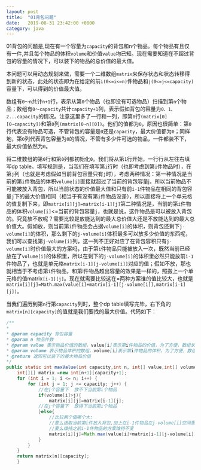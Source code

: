 ```yaml
---
layout: post
title:  "01背包问题"
date:   2019-08-31 23:42:00 +0800
category: java
---
```


01背包的问题是,现在有一个容量为`capacity`的背包和n个物品。每个物品有且仅有一件,并且每个物品的体积`volume`和价值`value`均已知。现在需要知道在不超过背包的容量的情况下，可以装下的物品的总价值的最大值。

本问题可以用动态规划来做，需要一个二维数组`matrix`来保存状态和状态转移得到新的状态，此处的状态即为在给定的前`i(0<=i<=n)`件物品和`j(0<=j<=capacity)`容量下，可以得到的价值最大值。

数组有`0～n`共计`n+1`行，表示从第`0`个物品（也即没有可选物品）扫描到第`n`个物品；数组有`0～capacity`共计`capacity+1`列，表示假如背包的容量为`0、1、2...capacity`的情况。注意这里多了一行和一列，即第`0`行`(matrix[0][0~capacity])`和第`0`列`(matrix[0~n][0])`。他们的值都为`0`，原因也很简单：第`0`行代表没有物品可选，不管背包的容量是`0`还是`capacity`，最大价值都为`0`；同样地，第`0`列代表背包容量为`0`的情况，不管有多少件可选的物品，一件都装不下，最大价值依然为`0`。

将二维数组的第`0`行和第`0`列都初始化`0`。我们将从第`1`行开始，一行行从左往右填写dp table。填写规则是，当我们在填写第`i`行时（也即考虑到第`i`件物品时），在第`j`列（也就是考虑假如当前背包容量只有`j`时），考虑两种情况：第一种情况是当前的第`i`件物品的体积`volume[i]`直接就超过了当前的背包容量j，所以当前物品不可能被放入背包，所以当前状态的价值最大值和只有前`i-1`件物品在相同的背包容量`j`下的最大价值相同（相当于有没有第`i`件物品没差），所以直接将上一个单元格的值复制下来，即`matrix[i][j]=matrix[i-1][j]`第二种情况是，当前的第`i`件物品的体积`volume[i]`<=当前的背包容量`j`，也就是说，这件物品是可以被放入背包的。究竟放不放呢？需要比较是放能达到的最大总价值大还是不放能达到的最大总价值大。假如放，则当前第`i`件物品会占据`volume[i]`的体积，则背包还剩下`j-volume[i]`的体积，那么剩下的`j-volume[i]`体积最多可以放多少价值的东西呢，我们可以查找第`j-volume[i]`列，这一列不正好对应了在背包容积只有`j-volume[i]`时价值最大的方案吗，由于第`i`件物品只能被放入一次，既然当前已经放在了`volume[i]`的体积里，所以在剩下的`j-volume[i]`的体积里必然只能放前`i-1`件物品了，也就是单元格`matrix[i-1][j-volume[i]]`对应的值；假如不放，那也就相当于不考虑第`i`件物品，和第i件物品超出容量的效果是一样的，照搬上一个单元格的值matrix`[i-1][j]`。现在就需要比较这在=两种方案谁的值比较大，也就是`matrix[i][j]=Math.max(value[i]+matrix[i-1][j-volume[i]],matrix[i-1][j])`。

当我们遍历到第`n`行第`capacity`列时，整个dp table填写完毕，右下角的`matrix[n][capacity]`的值就是我们要找的最大价值。代码如下：

```java
/**
* 
* @param capacity 背包容量
* @param n 物品件数
* @param value 表示物品价值的数组，value[i]表示第i件物品的价值，为了方便，数组长度为n+1，1<=i<=n
* @param volume 表示物品体积的数组，volume[i]表示第i件物品的体积，为了方便，数组长度为n+1，1<=i<=n
* @return 返回可以装下的最大物品价值
*/
public static int maxValue(int capacity,int n, int[] value,int[] volume){
    int[][] matrix =new int[n+1][capacity+1];
    for (int i = 1; i <= n; i++) {
        for (int j = 1; j <= capacity; j++) {
            //在j个容量下  放不下当前第i个物品
            if(volume[i]>j){
                matrix[i][j]=matrix[i-1][j];
            //在j个容量下  放得下当前第i个物品
            }else{
                //比较两个值哪个大:
                //要么选取当前第i件放入背包,加上在i-1件物品在j-volume[i]空间里的最大价值方案
                //要么维持之前i-1件物品的方案维持不变
                matrix[i][j]=Math.max(value[i]+matrix[i-1][j-volume[i]],matrix[i-1][j]);
            }
        }
    }
    return matrix[n][capacity];
    }

```